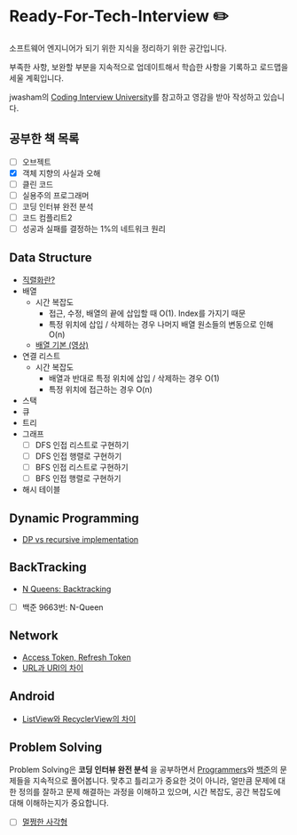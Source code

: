 # Ready-For-Tech-Interview :pencil2:

소프트웨어 엔지니어가 되기 위한 지식을 정리하기 위한 공간입니다.

부족한 사항, 보완할 부분을 지속적으로 업데이트해서 학습한 사항을 기록하고 로드맵을 세울 계획입니다.

jwasham의 [Coding Interview University](https://github.com/jwasham/coding-interview-university/blob/main/translations/README-ko.md#%EC%9D%B4%EA%B1%B8-%EC%99%9C-%EC%8D%A8%EC%95%BC%ED%95%98%EC%A3%A0)를 참고하고 영감을 받아 작성하고 있습니다.

## 공부한 책 목록

- [ ] 오브젝트
- [x] 객체 지향의 사실과 오해
- [ ] 클린 코드
- [ ] 실용주의 프로그래머
- [ ] 코딩 인터뷰 완전 분석
- [ ] 코드 컴플리트2
- [ ] 성공과 실패를 결정하는 1%의 네트워크 원리

## Data Structure

- [직렬화란?](#직렬화란)
- 배열
  - 시간 복잡도
    - 접근, 수정, 배열의 끝에 삽입할 때 O(1). Index를 가지기 때문
    - 특정 위치에 삽입 / 삭제하는 경우 나머지 배열 원소들의 변동으로 인해 O(n)
  - [배열 기본 (영상)](https://www.coursera.org/lecture/data-structures/arrays-OsBSF)
- 연결 리스트
  - 시간 복잡도
    - 배열과 반대로 특정 위치에 삽입 / 삭제하는 경우 O(1)
    - 특정 위치에 접근하는 경우 O(n)
- 스택
- 큐
- 트리
- 그래프
  - [ ] DFS 인접 리스트로 구현하기
  - [ ] DFS 인접 행렬로 구현하기
  - [ ] BFS 인접 리스트로 구현하기
  - [ ] BFS 인접 행렬로 구현하기
- 해시 테이블

## Dynamic Programming

- [DP vs recursive implementation](https://www.coursera.org/lecture/algorithmic-thinking-2/dp-vs-recursive-implementation-M999a)

## BackTracking

- [N Queens: Backtracking](https://www.coursera.org/lecture/what-is-a-proof/n-queens-backtracking-example-optional-YiULQ)
- [ ] 백준 9663번: N-Queen 

## Network

- [Access Token, Refresh Token](#token의-정의)
- [URL과 URI의 차이](#url과-uri의-차이)

## Android

- [ListView와 RecyclerView의 차이](#listview와-recyclerview의-차이) 

## Problem Solving

Problem Solving은 **코딩 인터뷰 완전 분석** 을 공부하면서 [Programmers](https://programmers.co.kr/learn/challenges)와 [백준](https://www.acmicpc.net/)의 문제들을 지속적으로 풀어봅니다. 맞추고 틀리고가 중요한 것이 아니라, 얼만큼 문제에 대한 정의를 잘하고 문제 해결하는 과정을 이해하고 있으며, 시간 복잡도, 공간 복잡도에 대해 이해하는지가 중요합니다.

- [ ] [멀쩡한 사각형](https://programmers.co.kr/learn/courses/30/lessons/62048)